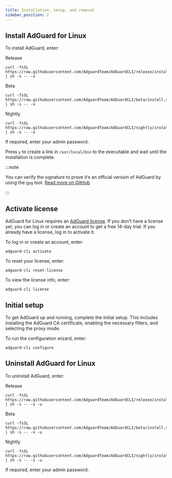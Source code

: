 ```yaml
---
title: Installation, setup, and removal
sidebar_position: 2
---
```


## Install AdGuard for Linux

To install AdGuard, enter:

Release

```
curl -fsSL https://raw.githubusercontent.com/AdguardTeam/AdGuardCLI/release/install.sh | sh -s -- -v
```

Beta

```
curl -fsSL https://raw.githubusercontent.com/AdguardTeam/AdGuardCLI/beta/install.sh | sh -s -- -v
```

Nightly

```
curl -fsSL https://raw.githubusercontent.com/AdguardTeam/AdGuardCLI/nightly/install.sh | sh -s -- -v
```

If required, enter your admin password.

Press `y` to create a link in `/usr/local/bin` to the executable and wait until the installation is complete.

:::note

You can verify the signature to prove it’s an official version of AdGuard by using the `gpg` tool. [Read more on GitHub](https://github.com/AdguardTeam/AdGuardCLI?tab=readme-ov-file#verify-releases)

:::

## Activate license

AdGuard for Linux requires an [AdGuard license](https://adguard.com/license.html). If you don't have a license yet, you can log in or create an account to get a free 14-day trial. If you already have a license, log in to activate it.

To log in or create an account, enter:

```
adguard-cli activate
```

To reset your license, enter:

```
adguard-cli reset-license
```

To view the license info, enter:

```
adguard-cli license
```

## Initial setup

To get AdGuard up and running, complete the initial setup. This includes installing the AdGuard CA certificate, enabling the necessary filters, and selecting the proxy mode.

To run the configuration wizard, enter:

```
adguard-cli configure
```

## Uninstall AdGuard for Linux

To uninstall AdGuard, enter:

Release

```
curl -fsSL https://raw.githubusercontent.com/AdguardTeam/AdGuardCLI/release/install.sh | sh -s -- -v -u
```

Beta

```
curl -fsSL https://raw.githubusercontent.com/AdguardTeam/AdGuardCLI/beta/install.sh | sh -s -- -v -u
```

Nightly

```
curl -fsSL https://raw.githubusercontent.com/AdguardTeam/AdGuardCLI/nightly/install.sh | sh -s -- -v -u
```

If required, enter your admin password.
